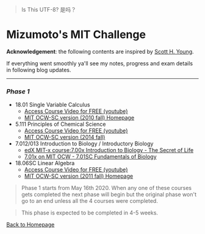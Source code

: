 > Is This UTF-8?
> 是吗？
# <b>Mizumoto's MIT Challenge</b>
**Acknowledgement**: the following contents are inspired by [Scott H. Young](https://www.scotthyoung.com/blog/myprojects/mit-challenge-2/).

If everything went smoothly ya'll see my notes, progress and exam details in following blog updates.

---
### _Phase 1_


+ 18.01 Single Variable Calculus
    - [Access Course Video for FREE (youtube)](https://www.youtube.com/playlist?list=PL21BCE50ABFF029F1)
    - [MIT OCW-SC version (2010 fall) Homepage](https://ocw.mit.edu/courses/mathematics/18-01sc-single-variable-calculus-fall-2010/)
+ 5.111 Principles of Chemical Science
    - [Access Course Video for FREE (youtube)](https://www.youtube.com/playlist?list=PLUl4u3cNGP63vgoqGQDciPo6V5TPI0u9r)
    - [MIT OCW-SC version (2014 fall)](https://ocw.mit.edu/courses/chemistry/5-111sc-principles-of-chemical-science-fall-2014/)
+ 7.012/013 Introduction to Biology / Introductory Biology
    - [edX MIT-x course:7.00x Introduction to Biology - The Secret of Life](https://www.edx.org/course/introduction-to-biology-the-secret-of-life-3?utm_medium=affiliate_partner&utm_source=ocwprod-mit-opencourseware?utm_source=OCW&utm_medium=CHP&utm_campaign=OCW)
    - [7.01x on MIT OCW - 7.01SC Fundamentals of Biology](https://ocw.mit.edu/courses/biology/7-01sc-fundamentals-of-biology-fall-2011/)
+ 18.06SC Linear Algebra
    - [Access Course Video for FREE (youtube)](https://www.youtube.com/playlist?list=PL221E2BBF13BECF6C)
    - [MIT OCW-SC version (2011 fall) Homepage](https://ocw.mit.edu/courses/mathematics/18-06sc-linear-algebra-fall-2011/)

> Phase 1 starts from May 16th 2020. When any one of these courses gets completed the next phase will begin but the original phase won't go to an end unless all the 4 courses were completed.

> This phase is expected to be completed in 4-5 weeks.

<!-- why jekyll cant compile '<p>' correctly?) -->

<!-- links -->
[Back to Homepage](https://blog.mizumoto.ml)
